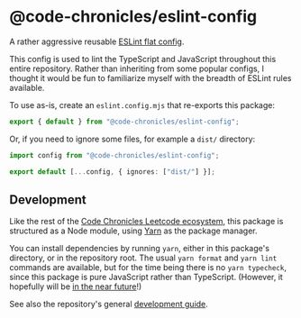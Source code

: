# @code-chronicles/eslint-config

A rather aggressive reusable [ESLint flat config](https://eslint.org/docs/latest/use/configure/configuration-files).

This config is used to lint the TypeScript and JavaScript throughout this entire repository. Rather than inheriting from some popular configs, I thought it would be fun to familiarize myself with the breadth of ESLint rules available.

To use as-is, create an `eslint.config.mjs` that re-exports this package:

```ts
export { default } from "@code-chronicles/eslint-config";
```

Or, if you need to ignore some files, for example a `dist/` directory:

```ts
import config from "@code-chronicles/eslint-config";

export default [...config, { ignores: ["dist/"] }];
```

## Development

Like the rest of the [Code Chronicles Leetcode ecosystem](../../), this package is structured as a Node module, using [Yarn](https://yarnpkg.com/) as the package manager.

You can install dependencies by running `yarn`, either in this package's directory, or in the repository root. The usual `yarn format` and `yarn lint` commands are available, but for the time being there is no `yarn typecheck`, since this package is pure JavaScript rather than TypeScript. (However, it hopefully will be [in the near future](https://eslint.org/docs/latest/use/configure/configuration-files#typescript-configuration-files)!)

See also the repository's general [development guide](../../DEVELOPMENT.md).
